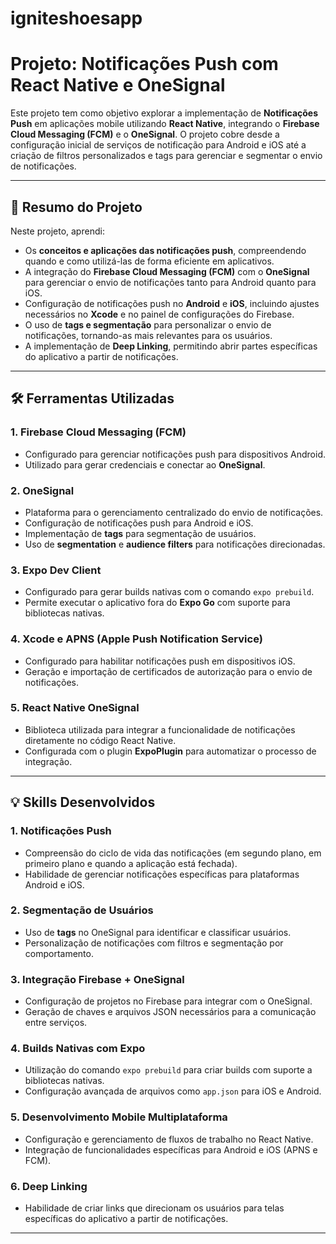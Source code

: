 # igniteshoesapp

# Projeto: Notificações Push com React Native e OneSignal

Este projeto tem como objetivo explorar a implementação de **Notificações Push** em aplicações mobile utilizando **React Native**, integrando o **Firebase Cloud Messaging (FCM)** e o **OneSignal**. O projeto cobre desde a configuração inicial de serviços de notificação para Android e iOS até a criação de filtros personalizados e tags para gerenciar e segmentar o envio de notificações.

---

## 🚀 Resumo do Projeto

Neste projeto, aprendi:
- Os **conceitos e aplicações das notificações push**, compreendendo quando e como utilizá-las de forma eficiente em aplicativos.
- A integração do **Firebase Cloud Messaging (FCM)** com o **OneSignal** para gerenciar o envio de notificações tanto para Android quanto para iOS.
- Configuração de notificações push no **Android** e **iOS**, incluindo ajustes necessários no **Xcode** e no painel de configurações do Firebase.
- O uso de **tags e segmentação** para personalizar o envio de notificações, tornando-as mais relevantes para os usuários.
- A implementação de **Deep Linking**, permitindo abrir partes específicas do aplicativo a partir de notificações.

---

## 🛠️ Ferramentas Utilizadas

### 1. Firebase Cloud Messaging (FCM)
- Configurado para gerenciar notificações push para dispositivos Android.
- Utilizado para gerar credenciais e conectar ao **OneSignal**.

### 2. OneSignal
- Plataforma para o gerenciamento centralizado do envio de notificações.
- Configuração de notificações push para Android e iOS.
- Implementação de **tags** para segmentação de usuários.
- Uso de **segmentation** e **audience filters** para notificações direcionadas.

### 3. Expo Dev Client
- Configurado para gerar builds nativas com o comando `expo prebuild`.
- Permite executar o aplicativo fora do **Expo Go** com suporte para bibliotecas nativas.

### 4. Xcode e APNS (Apple Push Notification Service)
- Configurado para habilitar notificações push em dispositivos iOS.
- Geração e importação de certificados de autorização para o envio de notificações.

### 5. React Native OneSignal
- Biblioteca utilizada para integrar a funcionalidade de notificações diretamente no código React Native.
- Configurada com o plugin **ExpoPlugin** para automatizar o processo de integração.

---

## 💡 Skills Desenvolvidos

### 1. Notificações Push
- Compreensão do ciclo de vida das notificações (em segundo plano, em primeiro plano e quando a aplicação está fechada).
- Habilidade de gerenciar notificações específicas para plataformas Android e iOS.

### 2. Segmentação de Usuários
- Uso de **tags** no OneSignal para identificar e classificar usuários.
- Personalização de notificações com filtros e segmentação por comportamento.

### 3. Integração Firebase + OneSignal
- Configuração de projetos no Firebase para integrar com o OneSignal.
- Geração de chaves e arquivos JSON necessários para a comunicação entre serviços.

### 4. Builds Nativas com Expo
- Utilização do comando `expo prebuild` para criar builds com suporte a bibliotecas nativas.
- Configuração avançada de arquivos como `app.json` para iOS e Android.

### 5. Desenvolvimento Mobile Multiplataforma
- Configuração e gerenciamento de fluxos de trabalho no React Native.
- Integração de funcionalidades específicas para Android e iOS (APNS e FCM).

### 6. Deep Linking
- Habilidade de criar links que direcionam os usuários para telas específicas do aplicativo a partir de notificações.

---


